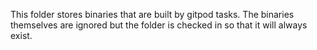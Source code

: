 This folder stores binaries that are built by gitpod tasks. The binaries themselves are ignored but the folder is checked in so that it will always exist.
